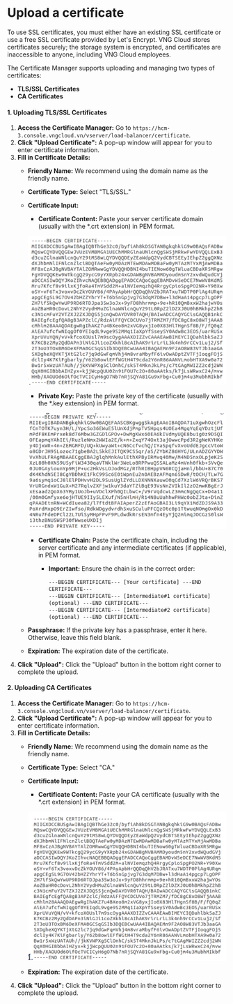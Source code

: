 # Upload a certificate

To use SSL certificates, you must either have an existing SSL certificate or use a free SSL certificate provided by Let's Encrypt. VNG Cloud stores certificates securely; the storage system is encrypted, and certificates are inaccessible to anyone, including VNG Cloud employees.

The Certificate Manager supports uploading and managing two types of certificates:

* **TLS/SSL Certificates**
* **CA Certificates**

#### 1. Uploading TLS/SSL Certificates

1. **Access the Certificate Manager:** Go to `https://hcm-3.console.vngcloud.vn/vserver/load-balancer/certificate`.
2. **Click "Upload Certificate":** A pop-up window will appear for you to enter certificate information.
3. **Fill in Certificate Details:**
   * **Friendly Name:** We recommend using the domain name as the friendly name.
   * **Certificate Type:** Select "TLS/SSL."
   *   **Certificate Input:**

       * **Certificate Content:** Paste your server certificate domain (usually with the \*.crt extension) in PEM format.

       ![](<../../../../../.gitbook/assets/image (5) (1) (1) (1) (1) (1) (1) (1) (1) (1).png>)

       * **Private Key:** Paste the private key of the certificate (usually with the \*.key extension) in PEM format.

       &#x20;![](<../../../../../.gitbook/assets/image (1) (1) (1) (1) (1) (1) (1) (1) (1) (1) (1) (1) (1) (1) (1) (1) (1).png>)

       * **Certificate Chain:** Paste the certificate chain, including the server certificate and any intermediate certificates (if applicable), in PEM format.
         *   **Important:** Ensure the chain is in the correct order:

             ```
             ---BEGIN CERTIFICATE--- [Your certificate] ---END CERTIFICATE---
             ---BEGIN CERTIFICATE--- [Intermediate#1 certificate] (optional) ---END CERTIFICATE---
             ---BEGIN CERTIFICATE--- [Intermediate#2 certificate] (optional) ---END CERTIFICATE---
             ```
   * **Passphrase:** If the private key has a passphrase, enter it here. Otherwise, leave this field blank.
   * **Expiration:** The expiration date of the certificate.
4. **Click "Upload":** Click the "Upload" button in the bottom right corner to complete the upload.

#### 2. Uploading CA Certificates

1. **Access the Certificate Manager:** Go to `https://hcm-3.console.vngcloud.vn/vserver/load-balancer/certificate`.
2. **Click "Upload Certificate":** A pop-up window will appear for you to enter certificate information.
3. **Fill in Certificate Details:**
   * **Friendly Name:** We recommend using the domain name as the friendly name.
   * **Certificate Type:** Select "CA."
   *   **Certificate Input:**

       * **Certificate Content:** Paste your CA certificate (usually with the \*.crt extension) in PEM format.&#x20;

       ![](<../../../../../.gitbook/assets/image (2) (1) (1) (1) (1) (1) (1) (1) (1) (1) (1) (1) (1) (1) (1).png>)
   * **Expiration:** The expiration date of the certificate.
4. **Click "Upload":** Click the "Upload" button in the bottom right corner to complete the upload.

